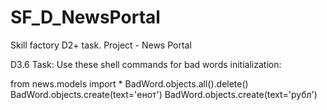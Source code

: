 # SF_D_NewsPortal
Skill factory D2+ task. Project - News Portal

D3.6 Task:
Use these shell commands for bad words initialization:

from news.models import * 
BadWord.objects.all().delete()
BadWord.objects.create(text='енот')
BadWord.objects.create(text='рубл')